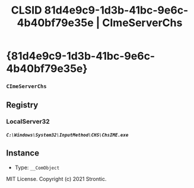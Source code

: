 ﻿---
title: "CLSID 81d4e9c9-1d3b-41bc-9e6c-4b40bf79e35e | CImeServerChs"
excerpt: What is COM-Object CLSID 81d4e9c9-1d3b-41bc-9e6c-4b40bf79e35e?
---

# {81d4e9c9-1d3b-41bc-9e6c-4b40bf79e35e}

### `CImeServerChs`

## Registry


### LocalServer32

##### `C:\Windows\System32\InputMethod\CHS\ChsIME.exe`

## Instance

* Type: `__ComObject`

MIT License. Copyright (c) 2021 Strontic.


